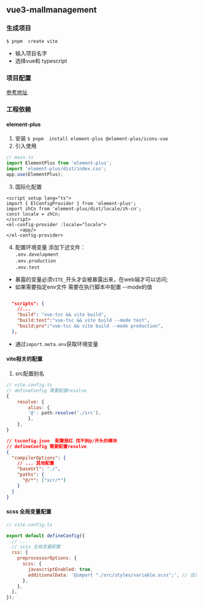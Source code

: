 ## vue3-mallmanagement

### 生成项目

`$ pnpm  create vite`

- 输入项目名字
- 选择vue和 typescript

### 项目配置

[参考地址](https://github.com/wxStart/engineering-configuration)

### 工程依赖

#### element-plus

1. 安装
   `$ pnpm  install element-plus @element-plus/icons-vue`
2. 引入使用

```ts
// main.ts
import ElementPlus from 'element-plus';
import 'element-plus/dist/index.css';
app.use(ElementPlus);
```

3. 国际化配置

```vue
<script setup lang="ts">
import { ElConfigProvider } from 'element-plus';
import zhCn from 'element-plus/dist/locale/zh-cn';
const locale = zhCn;
</script>
<el-config-provider :locale="locale">
     <app/>
</el-config-provider>
```

4. 配置环境变量
   添加下述文件：  
   `.env.development`  
   `.env.production`  
   `.env.test`

- 暴露的变量必须`VITE_`开头才会被暴露出来，在web端才可以访问;
- 如果需要指定env文件 需要在执行脚本中配置 --mode的值

```json

  "scripts": {
    //...
    "build": "vue-tsc && vite build",
    "build:test":"vue-tsc && vite build --mode test",
    "build:pro":"vue-tsc && vite build --mode production",
  },

```

- 通过`import.meta.env`获取环境变量

#### vite相关的配置

1. src配置别名

```js
// vite.config.ts
// defineConfig 需要配置resolve
{
    resolve: {
        alias: {
        '@': path.resolve('./src'),
        },
    },
}
```

```json
// tsconfig.json  配置报红 找不到@/开头的模块
// defineConfig 需要配置resolve
{
  "compilerOptions": {
    // ... 其他配置
    "baseUrl": "./",
    "paths": {
      "@/*": ["scr/*"]
    }
  }
}
```

#### scss 全局变量配置

```js
// vite.config.ts

export default defineConfig({
  // ...
  // scss 全局变量配置
  css: {
    preprocessorOptions: {
      scss: {
        javascriptEnabled: true,
        additionalData: '@import "./src/styles/variable.scss";', // 这里注意有分号
      },
    },
  },
});
```
